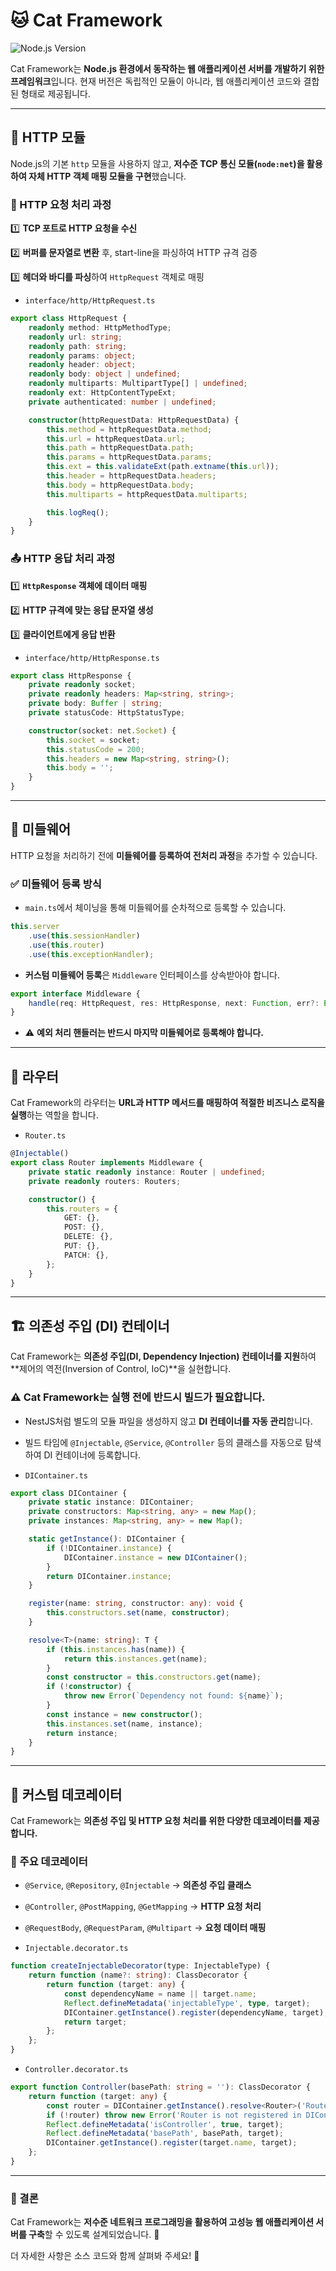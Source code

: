 # 🐱 Cat Framework

![Node.js Version](https://img.shields.io/badge/Node.js-22.11.0-green?logo=node.js)

Cat Framework는 **Node.js 환경에서 동작하는 웹 애플리케이션 서버를 개발하기 위한 프레임워크**입니다. 현재 버전은 독립적인 모듈이 아니라, 웹 애플리케이션 코드와 결합된 형태로 제공됩니다.

---

## 🚀 HTTP 모듈

Node.js의 기본 `http` 모듈을 사용하지 않고, **저수준 TCP 통신 모듈(`node:net`)을 활용하여 자체 HTTP 객체 매핑 모듈을 구현**했습니다.

### 📩 HTTP 요청 처리 과정
1️⃣ **TCP 포트로 HTTP 요청을 수신**

2️⃣ **버퍼를 문자열로 변환** 후, start-line을 파싱하여 HTTP 규격 검증

3️⃣ **헤더와 바디를 파싱**하여 `HttpRequest` 객체로 매핑


- `interface/http/HttpRequest.ts`
```typescript
export class HttpRequest {
    readonly method: HttpMethodType;
    readonly url: string;
    readonly path: string;
    readonly params: object;
    readonly header: object;
    readonly body: object | undefined;
    readonly multiparts: MultipartType[] | undefined;
    readonly ext: HttpContentTypeExt;
    private authenticated: number | undefined;

    constructor(httpRequestData: HttpRequestData) {
        this.method = httpRequestData.method;
        this.url = httpRequestData.url;
        this.path = httpRequestData.path;
        this.params = httpRequestData.params;
        this.ext = this.validateExt(path.extname(this.url));
        this.header = httpRequestData.headers;
        this.body = httpRequestData.body;
        this.multiparts = httpRequestData.multiparts;

        this.logReq();
    }
}
```

### 📤 HTTP 응답 처리 과정
1️⃣ **`HttpResponse` 객체에 데이터 매핑**

2️⃣ **HTTP 규격에 맞는 응답 문자열 생성**

3️⃣ **클라이언트에게 응답 반환**


- `interface/http/HttpResponse.ts`
```typescript
export class HttpResponse {
    private readonly socket;
    private readonly headers: Map<string, string>;
    private body: Buffer | string;
    private statusCode: HttpStatusType;

    constructor(socket: net.Socket) {
        this.socket = socket;
        this.statusCode = 200;
        this.headers = new Map<string, string>();
        this.body = '';
    }
}
```

---

## 🔧 미들웨어

HTTP 요청을 처리하기 전에 **미들웨어를 등록하여 전처리 과정**을 추가할 수 있습니다.

### ✅ 미들웨어 등록 방식
- `main.ts`에서 체이닝을 통해 미들웨어를 순차적으로 등록할 수 있습니다.
```typescript
this.server  
    .use(this.sessionHandler)  
    .use(this.router)  
    .use(this.exceptionHandler);
```

- **커스텀 미들웨어 등록**은 `Middleware` 인터페이스를 상속받아야 합니다.
```typescript
export interface Middleware {
    handle(req: HttpRequest, res: HttpResponse, next: Function, err?: Error): Promise<void>;
}
```

- ⚠️ **예외 처리 핸들러는 반드시 마지막 미들웨어로 등록해야 합니다.**

---

## 🔀 라우터

Cat Framework의 라우터는 **URL과 HTTP 메서드를 매핑하여 적절한 비즈니스 로직을 실행**하는 역할을 합니다.

- `Router.ts`
```typescript
@Injectable()
export class Router implements Middleware {
    private static readonly instance: Router | undefined;
    private readonly routers: Routers;

    constructor() {
        this.routers = {
            GET: {},
            POST: {},
            DELETE: {},
            PUT: {},
            PATCH: {},
        };
    }
}
```

---

## 🏗️ 의존성 주입 (DI) 컨테이너

Cat Framework는 **의존성 주입(DI, Dependency Injection) 컨테이너를 지원**하여 **제어의 역전(Inversion of Control, IoC)**을 실현합니다.

### ⚠️ Cat Framework는 실행 전에 반드시 빌드가 필요합니다.
- NestJS처럼 별도의 모듈 파일을 생성하지 않고 **DI 컨테이너를 자동 관리**합니다.
- 빌드 타임에 `@Injectable`, `@Service`, `@Controller` 등의 클래스를 자동으로 탐색하여 DI 컨테이너에 등록합니다.

- `DIContainer.ts`
```typescript
export class DIContainer {
    private static instance: DIContainer;
    private constructors: Map<string, any> = new Map();
    private instances: Map<string, any> = new Map();

    static getInstance(): DIContainer {
        if (!DIContainer.instance) {
            DIContainer.instance = new DIContainer();
        }
        return DIContainer.instance;
    }

    register(name: string, constructor: any): void {
        this.constructors.set(name, constructor);
    }

    resolve<T>(name: string): T {
        if (this.instances.has(name)) {
            return this.instances.get(name);
        }
        const constructor = this.constructors.get(name);
        if (!constructor) {
            throw new Error(`Dependency not found: ${name}`);
        }
        const instance = new constructor();
        this.instances.set(name, instance);
        return instance;
    }
}
```

---

## 🎨 커스텀 데코레이터

Cat Framework는 **의존성 주입 및 HTTP 요청 처리를 위한 다양한 데코레이터를 제공합니다.**

### 🔹 주요 데코레이터
- `@Service`, `@Repository`, `@Injectable` → **의존성 주입 클래스**
- `@Controller`, `@PostMapping`, `@GetMapping` → **HTTP 요청 처리**
- `@RequestBody`, `@RequestParam`, `@Multipart` → **요청 데이터 매핑**

- `Injectable.decorator.ts`
```typescript
function createInjectableDecorator(type: InjectableType) {
    return function (name?: string): ClassDecorator {
        return function (target: any) {
            const dependencyName = name || target.name;
            Reflect.defineMetadata('injectableType', type, target);
            DIContainer.getInstance().register(dependencyName, target);
            return target;
        };
    };
}
```

- `Controller.decorator.ts`
```typescript
export function Controller(basePath: string = ''): ClassDecorator {
    return function (target: any) {
        const router = DIContainer.getInstance().resolve<Router>('Router');
        if (!router) throw new Error('Router is not registered in DIContainer');
        Reflect.defineMetadata('isController', true, target);
        Reflect.defineMetadata('basePath', basePath, target);
        DIContainer.getInstance().register(target.name, target);
    };
}
```

---

### 🎯 결론
Cat Framework는 **저수준 네트워크 프로그래밍을 활용하여 고성능 웹 애플리케이션 서버를 구축**할 수 있도록 설계되었습니다. 🚀

더 자세한 사항은 소스 코드와 함께 살펴봐 주세요! 🧐

